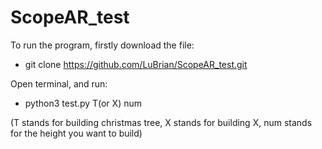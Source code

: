 # ScopeAR_test

To run the program, firstly download the file:

- git clone https://github.com/LuBrian/ScopeAR_test.git

Open terminal, and run:

- python3 test.py T(or X) num

(T stands for building christmas tree, X stands for building X, num stands for the height you want to build)
